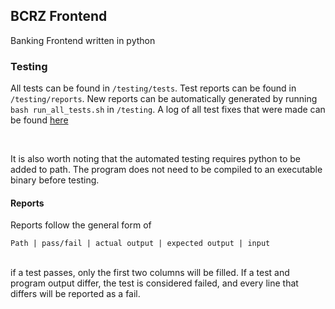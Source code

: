 
## BCRZ Frontend

Banking Frontend written in python

### Testing

All tests can be found in `/testing/tests`. Test reports can be found in `/testing/reports`. New reports can be automatically generated by running `bash run_all_tests.sh` in `/testing`. A log of all test fixes that were made can be found [here](https://docs.google.com/document/d/1qMd1ZbFGjR945tabR7wGr-Sy7MVfzsITrMDxfJ6-ucw/edit?tab=t.0)

<br>

It is also worth noting that the automated testing requires python to be added to path. The program does not need to be compiled to an executable binary before testing.

#### Reports

Reports follow the general form of
<br>
```
Path | pass/fail | actual output | expected output | input
```
<br>
if a test passes, only the first two columns will be filled. If a test and program output differ, the test is considered failed, and every line that differs will be reported as a fail.